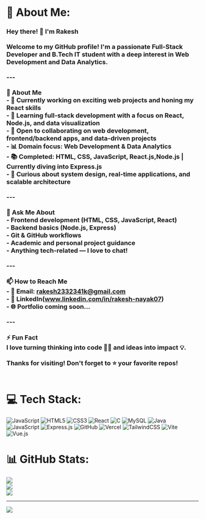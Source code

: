 # 💫 About Me:
### Hey there! 👋 I'm Rakesh<br><br>Welcome to my GitHub profile! I'm a passionate Full-Stack Developer and B.Tech IT student with a deep interest in Web Development and Data Analytics.<br><br>---<br><br> 🚀 About Me<br>- 🔭 Currently working on exciting web projects and honing my React skills  <br>- 🌱 Learning full-stack development with a focus on React, Node.js, and data visualization  <br>- 👯 Open to collaborating on web development, frontend/backend apps, and data-driven projects  <br>- 📊 Domain focus: Web Development & Data Analytics  <br>- 📚 Completed: HTML, CSS, JavaScript, React.js,Node.js | Currently diving into Express.js   <br>- 🧠 Curious about system design, real-time applications, and scalable architecture  <br><br>---<br><br> 💬 Ask Me About<br>- Frontend development (HTML, CSS, JavaScript, React)<br>- Backend basics (Node.js, Express)<br>- Git & GitHub workflows<br>- Academic and personal project guidance<br>- Anything tech-related — I love to chat!<br><br>---<br><br> 📫 How to Reach Me<br>- 📧 Email: rakesh2332341k@gmail.com<br>- 💼 LinkedIn(www.linkedin.com/in/rakesh-nayak07)<br>- 🌐 Portfolio coming soon...<br><br>---<br><br> ⚡ Fun Fact<br>I love turning thinking into code 🧑‍💻 and ideas into impact 💡.<br><br>Thanks for visiting! Don't forget to ⭐ your favorite repos!<br><br>




# 💻 Tech Stack:
![JavaScript](https://img.shields.io/badge/javascript-%23323330.svg?style=for-the-badge&logo=javascript&logoColor=%23F7DF1E) ![HTML5](https://img.shields.io/badge/html5-%23E34F26.svg?style=for-the-badge&logo=html5&logoColor=white) ![CSS3](https://img.shields.io/badge/css3-%231572B6.svg?style=for-the-badge&logo=css3&logoColor=white) ![React](https://img.shields.io/badge/react-%2320232a.svg?style=for-the-badge&logo=react&logoColor=%2361DAFB) ![C](https://img.shields.io/badge/c-%2300599C.svg?style=for-the-badge&logo=c&logoColor=white) ![MySQL](https://img.shields.io/badge/mysql-4479A1.svg?style=for-the-badge&logo=mysql&logoColor=white) ![Java](https://img.shields.io/badge/java-%23ED8B00.svg?style=for-the-badge&logo=openjdk&logoColor=white) ![JavaScript](https://img.shields.io/badge/javascript-%23323330.svg?style=for-the-badge&logo=javascript&logoColor=%23F7DF1E) ![Express.js](https://img.shields.io/badge/express.js-%23404d59.svg?style=for-the-badge&logo=express&logoColor=%2361DAFB) ![GitHub](https://img.shields.io/badge/github-%23121011.svg?style=for-the-badge&logo=github&logoColor=white) ![Vercel](https://img.shields.io/badge/vercel-%23000000.svg?style=for-the-badge&logo=vercel&logoColor=white) ![TailwindCSS](https://img.shields.io/badge/tailwindcss-%2338B2AC.svg?style=for-the-badge&logo=tailwind-css&logoColor=white) ![Vite](https://img.shields.io/badge/vite-%23646CFF.svg?style=for-the-badge&logo=vite&logoColor=white) ![Vue.js](https://img.shields.io/badge/vue.js-%2335495e.svg?style=for-the-badge&logo=vuedotjs&logoColor=%234FC08D)
# 📊 GitHub Stats:
![](https://github-readme-stats.vercel.app/api?username=Rakesh000070&theme=radical&hide_border=false&include_all_commits=false&count_private=false)<br/>
![](https://nirzak-streak-stats.vercel.app/?user=Rakesh000070&theme=radical&hide_border=false)<br/>
![](https://github-readme-stats.vercel.app/api/top-langs/?username=Rakesh000070&theme=radical&hide_border=false&include_all_commits=false&count_private=false&layout=compact)

---
[![](https://visitcount.itsvg.in/api?id=Rakesh000070&icon=0&color=0)](https://visitcount.itsvg.in)

<!-- Proudly created with GPRM ( https://gprm.itsvg.in ) -->
